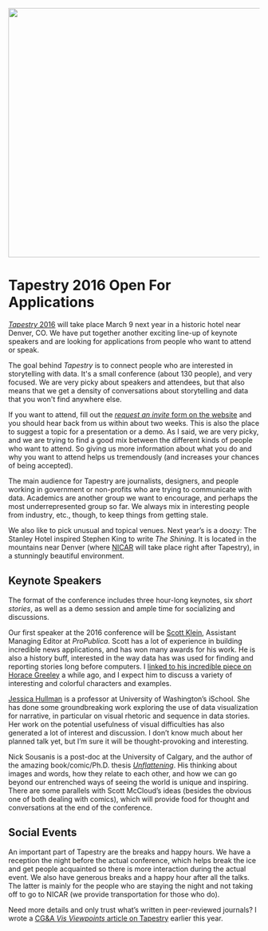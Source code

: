<p align="center"><img src="https://media.eagereyes.org/wp-content/uploads/2015/11/tapestry16-teaser.jpg" alt="" width="810" height="500" /></p>

# Tapestry 2016 Open For Applications

<a href="http://www.tapestryconference.com"><em>Tapestry</em> 2016</a> will take place March 9 next year in a historic hotel near Denver, CO. We have put together another exciting line-up of keynote speakers and are looking for applications from people who want to attend or speak.

The goal behind <em>Tapestry</em> is to connect people who are interested in storytelling with data. It's a small conference (about 130 people), and very focused. We are very picky about speakers and attendees, but that also means that we get a density of conversations about storytelling and data that you won't find anywhere else.

If you want to attend, fill out the <a href="http://www.tapestryconference.com"><em>request an invite</em> form on the website</a> and you should hear back from us within about two weeks. This is also the place to suggest a topic for a presentation or a demo. As I said, we are very picky, and we are trying to find a good mix between the different kinds of people who want to attend. So giving us more information about what you do and why you want to attend helps us tremendously (and increases your chances of being accepted).

The main audience for Tapestry are journalists, designers, and people working in government or non-profits who are trying to communicate with data. Academics are another group we want to encourage, and perhaps the most underrepresented group so far. We always mix in interesting people from industry, etc., though, to keep things from getting stale.

We also like to pick unusual and topical venues. Next year’s is a doozy: The Stanley Hotel inspired Stephen King to write <em>The Shining</em>. It is located in the mountains near Denver (where <a href="http://ire.org/conferences/nicar2016/">NICAR</a> will take place right after Tapestry), in a stunningly beautiful environment.

## Keynote Speakers

The format of the conference includes three hour-long keynotes, six <em>short stories</em>, as well as a demo session and ample time for socializing and discussions.

Our first speaker at the 2016 conference will be <a href="http://www.propublica.org/site/author/scott_klein">Scott Klein</a>, Assistant Managing Editor at <em>ProPublica</em>. Scott has a lot of experience in building incredible news applications, and has won many awards for his work. He is also a history buff, interested in the way data has was used for finding and reporting stories long before computers. I <a href="/link/data-journalism-in-the-19th-century">linked to his incredible piece on Horace Greeley</a> a while ago, and I expect him to discuss a variety of interesting and colorful characters and examples.

<a href="http://faculty.washington.edu/jhullman/">Jessica Hullman</a> is a professor at University of Washington’s iSchool. She has done some groundbreaking work exploring the use of data visualization for narrative, in particular on visual rhetoric and sequence in data stories. Her work on the potential usefulness of visual difficulties has also generated a lot of interest and discussion. I don’t know much about her planned talk yet, but I’m sure it will be thought-provoking and interesting.

Nick Sousanis is a post-doc at the University of Calgary, and the author of the amazing book/comic/Ph.D. thesis <a href="http://spinweaveandcut.com/unflattening/"><em>Unflattening</em></a>. His thinking about images and words, how they relate to each other, and how we can go beyond our entrenched ways of seeing the world is unique and inspiring. There are some parallels with Scott McCloud’s ideas (besides the obvious one of both dealing with comics), which will provide food for thought and conversations at the end of the conference.

## Social Events

An important part of Tapestry are the breaks and happy hours. We have a reception the night before the actual conference, which helps break the ice and get people acquainted so there is more interaction during the actual event. We also have generous breaks and a happy hour after all the talks. The latter is mainly for the people who are staying the night and not taking off to go to NICAR (we provide transportation for those who do).

Need more details and only trust what’s written in peer-reviewed journals? I wrote a <a href="/link/cga-article-on-tapestry">CG&amp;A <em>Vis Viewpoints</em> article on Tapestry</a> earlier this year.
